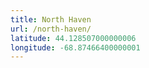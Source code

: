 ```yaml
---
title: North Haven
url: /north-haven/
latitude: 44.128507000000006
longitude: -68.87466400000001
---
```

